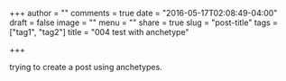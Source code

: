 +++
author = ""
comments = true
date = "2016-05-17T02:08:49-04:00"
draft = false
image = ""
menu = ""
share = true
slug = "post-title"
tags = ["tag1", "tag2"]
title = "004 test with anchetype"

+++

trying to create a post using anchetypes.

